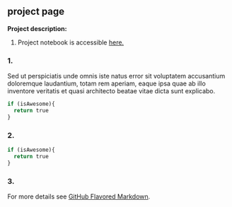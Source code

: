 ## project page

**Project description:** 

1. Project notebook is accessible [here.](I-94_Interstate.html)

### 1. 

Sed ut perspiciatis unde omnis iste natus error sit voluptatem accusantium doloremque laudantium, totam rem aperiam, eaque ipsa quae ab illo inventore veritatis et quasi architecto beatae vitae dicta sunt explicabo. 

```python
if (isAwesome){
  return true
}
```

### 2. 

```python
if (isAwesome){
  return true
}
```

### 3. 



<!-- <img src="images/dummy_thumbnail.jpg?raw=true"/>  -->
For more details see [GitHub Flavored Markdown](https://guides.github.com/features/mastering-markdown/).
